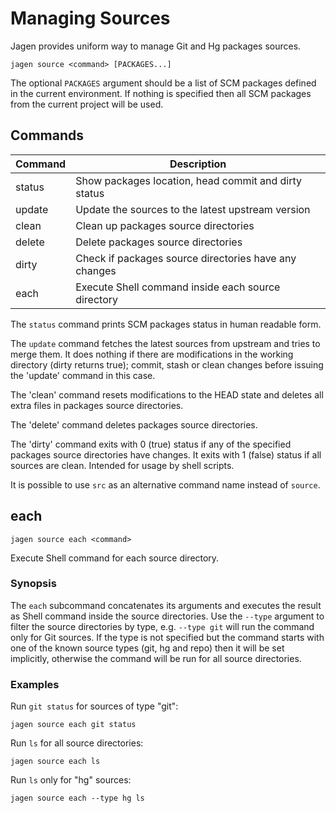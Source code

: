 # Managing Sources

Jagen provides uniform way to manage Git and Hg packages sources.

```
jagen source <command> [PACKAGES...]
```

The optional `PACKAGES` argument should be a list of SCM packages defined in the current
environment. If nothing is specified then all SCM packages from the current project will be used.

## Commands

Command | Description
--------|------------
status  | Show packages location, head commit and dirty status
update  | Update the sources to the latest upstream version
clean   | Clean up packages source directories
delete  | Delete packages source directories
dirty   | Check if packages source directories have any changes
each    | Execute Shell command inside each source directory

The `status` command prints SCM packages status in human readable form.

The `update` command fetches the latest sources from upstream and tries to merge them. It does
nothing if there are modifications in the working directory (dirty returns true); commit, stash or
clean changes before issuing the 'update' command in this case.

The 'clean' command resets modifications to the HEAD state and deletes all extra files in packages
source directories.

The 'delete' command deletes packages source directories.

The 'dirty' command exits with 0 (true) status if any of the specified packages source directories
have changes. It exits with 1 (false) status if all sources are clean. Intended for usage by shell
scripts.

It is possible to use `src` as an alternative command name instead of `source`.

## each

```
jagen source each <command>
```

Execute Shell command for each source directory.

### Synopsis

The `each` subcommand concatenates its arguments and executes the result as
Shell command inside the source directories. Use the `--type` argument to
filter the source directories by type, e.g. `--type git` will run the command
only for Git sources. If the type is not specified but the command starts
with one of the known source types (git, hg and repo) then it will be set
implicitly, otherwise the command will be run for all source directories.

### Examples

  Run `git status` for sources of type "git":

    jagen source each git status

  Run `ls` for all source directories:

    jagen source each ls

  Run `ls` only for "hg" sources:

    jagen source each --type hg ls
